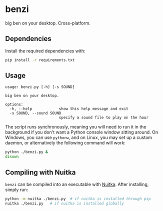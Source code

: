 # benzi

big ben on your desktop. Cross-platform.

## Dependencies

Install the required dependencies with:

```sh
pip install -r requirements.txt
```

## Usage

```
usage: benzi.py [-h] [-s SOUND]

big ben on your desktop.

options:
  -h, --help            show this help message and exit
  -s SOUND, --sound SOUND
                        specify a sound file to play on the hour
```

The script runs synchronously, meaning you will need to run it in the background if you don't want a Python console window sitting around. On Windows, you can use `pythonw`, and on Linux, you may set up a custom daemon, or alternatively the following command will work:

```sh
python ./benzi.py &
disown
```

## Compiling with Nuitka

`benzi` can be compiled into an executable with [Nuitka](https://nuitka.net/doc/download.html). After installing, simply run:

```sh
python -m nuitka ./benzi.py  # if nuitka is installed through pip
nuitka ./benzi.py   # if nuitka is installed globally
```

